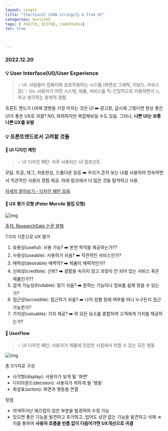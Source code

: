 ```yaml
---
layout: single
title: "[Section3] JSON.stringify & Tree UI"
categories: Section3
tags: [ 자료구조, 알고리즘, CodeStates]
toc: true



---
```


### 2022.12.20

### 💡  User Interface(UI)/User Experience

> 💡 UI: 사람들이 컴퓨터와 상호작용하는 시스템 (화면상 그래픽, 키보드, 마우스 등)
> 💡 Ux: 사용자가 어떤 시스템, 제품, 서비스를 직-간접적으로 이용하면서 느끼고 생각하는 총체적 경험

프론트 엔드가 UX에 영향을 가장 미치는 것은 UI ➡️ 광고창, 글시체
그렇다면 항상 좋은 UI가 좋은 UX로 귀결? NO, 화려하지만 복잡해보일 수도 있음.
그러나, **나쁜 UI는 보통 나쁜 UX를 유발**

### 💡 프론트엔드로서 고려할 것들

#### 📌 UI 디자인 패턴

> 💡 UI 디자인 패턴: 자주 사용되는 UI 컴포넌트

모달, 토글, 태그, 자동완성, 드롭다운 등등 ➡️ 우리가 흔히 보는 UI를 사용하여 친숙하면서 직관적인 사용자 경험 제공.
아래 링크에서 더 많은 것을 탐색하고 사용.

[자세히 알아보기 - 디자인 패턴 모음](https://ui-patterns.com/patterns)

#### 📌  UX 평가 모형 (Peter Morvile 벌집 모형)

![img](https://velog.velcdn.com/images/headring/post/075c85b7-1e87-40e1-9865-47ac2e9b0a0c/image.png)

[출처: ResearchGate 논문 발췌](https://www.researchgate.net/publication/23133003_User_experiences_of_evidence-based_online_resources_for_health_professionals_User_testing_of_The_Cochrane_Library)

7가지 기준으로 UX 평가

1. 유용성(useful): 사용 가능? ➡️ 본연 목적을 제공하는가??
2. 사용성(useable): 사용하기 쉬움? ➡️ 직관적인 서비스인가?
3. 매력성(desirable) 매력적? ➡️ 제품이 매력적인가?
4. 신뢰성(credible): 신뢰? ➡️ 결함을 속이지 않고 과장이 안 되어 있는 서비스 혹은 제품인가??
5. 검색 가능성(findable): 찾기 쉬움? ➡️ 원하는 기능이나 정보를 쉽체 찾을 수 있는가?
6. 접근성(accesible): 접근하기 쉬움? ➡️ 나이 성별 장애 여부를 떠나 누구든지 접근 가능한가?
7. 가치성(valuable): 가치 제공? ➡️ 위 모든 요소를 총합하여 고객에게 가치를 제공하는가?

#### 📌 UserFlow

> 💡 UI 디자인 패턴: 사용자가 제품에 진압한 시점에서 취할 수 있는 모든 행동

![img](https://velog.velcdn.com/images/headring/post/ab3a814e-c3ed-4593-90ef-ea74ef9612c2/image.png)

총 3가지로 구성

- 사각형(display): 사용자가 보게 될 '화면'
- 다이아몬드(decision): 사용자가 취하게 될 '행동'
- 화살표(action): 화면과 행동을 연결

장점

- 어색하거난 매끄럽지 않은 부분을 발경하여 수정 가능
- 있으면 좋은 기능을 발견하고 추가하고, 업어도 상관 없는 기능을 발견하고 삭제
  ⇒ 이를 통하여 **사용자 흐름을 빈틈 없이 다듬어가면 UX개선으로 귀결**